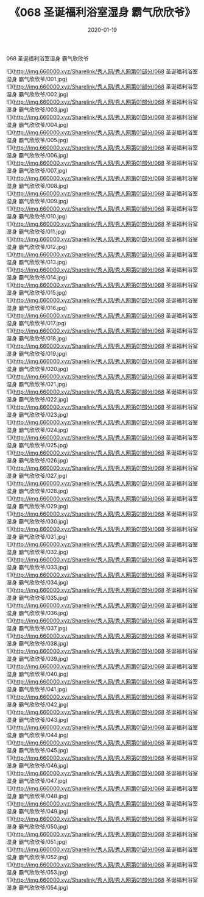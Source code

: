 ﻿---
layout: post
title:  《068 圣诞福利浴室湿身 霸气欣欣爷》
date:   2020-01-19
img: http://img.660000.xyz/Sharelink/秀人网/秀人网第01部分/068 圣诞福利浴室湿身 霸气欣欣爷/000.jpg
categories: [美女, 清纯, 唯美]
---

068 圣诞福利浴室湿身 霸气欣欣爷

  ![](http://img.660000.xyz/Sharelink/秀人网/秀人网第01部分/068 圣诞福利浴室湿身 霸气欣欣爷/001.jpg) <br> ![](http://img.660000.xyz/Sharelink/秀人网/秀人网第01部分/068 圣诞福利浴室湿身 霸气欣欣爷/002.jpg) <br> ![](http://img.660000.xyz/Sharelink/秀人网/秀人网第01部分/068 圣诞福利浴室湿身 霸气欣欣爷/003.jpg) <br> ![](http://img.660000.xyz/Sharelink/秀人网/秀人网第01部分/068 圣诞福利浴室湿身 霸气欣欣爷/004.jpg) <br> ![](http://img.660000.xyz/Sharelink/秀人网/秀人网第01部分/068 圣诞福利浴室湿身 霸气欣欣爷/005.jpg) <br> ![](http://img.660000.xyz/Sharelink/秀人网/秀人网第01部分/068 圣诞福利浴室湿身 霸气欣欣爷/006.jpg) <br> ![](http://img.660000.xyz/Sharelink/秀人网/秀人网第01部分/068 圣诞福利浴室湿身 霸气欣欣爷/007.jpg) <br> ![](http://img.660000.xyz/Sharelink/秀人网/秀人网第01部分/068 圣诞福利浴室湿身 霸气欣欣爷/008.jpg) <br> ![](http://img.660000.xyz/Sharelink/秀人网/秀人网第01部分/068 圣诞福利浴室湿身 霸气欣欣爷/009.jpg) <br> ![](http://img.660000.xyz/Sharelink/秀人网/秀人网第01部分/068 圣诞福利浴室湿身 霸气欣欣爷/010.jpg) <br> ![](http://img.660000.xyz/Sharelink/秀人网/秀人网第01部分/068 圣诞福利浴室湿身 霸气欣欣爷/011.jpg) <br> ![](http://img.660000.xyz/Sharelink/秀人网/秀人网第01部分/068 圣诞福利浴室湿身 霸气欣欣爷/012.jpg) <br> ![](http://img.660000.xyz/Sharelink/秀人网/秀人网第01部分/068 圣诞福利浴室湿身 霸气欣欣爷/013.jpg) <br> ![](http://img.660000.xyz/Sharelink/秀人网/秀人网第01部分/068 圣诞福利浴室湿身 霸气欣欣爷/014.jpg) <br> ![](http://img.660000.xyz/Sharelink/秀人网/秀人网第01部分/068 圣诞福利浴室湿身 霸气欣欣爷/015.jpg) <br> ![](http://img.660000.xyz/Sharelink/秀人网/秀人网第01部分/068 圣诞福利浴室湿身 霸气欣欣爷/016.jpg) <br> ![](http://img.660000.xyz/Sharelink/秀人网/秀人网第01部分/068 圣诞福利浴室湿身 霸气欣欣爷/017.jpg) <br> ![](http://img.660000.xyz/Sharelink/秀人网/秀人网第01部分/068 圣诞福利浴室湿身 霸气欣欣爷/018.jpg) <br> ![](http://img.660000.xyz/Sharelink/秀人网/秀人网第01部分/068 圣诞福利浴室湿身 霸气欣欣爷/019.jpg) <br> ![](http://img.660000.xyz/Sharelink/秀人网/秀人网第01部分/068 圣诞福利浴室湿身 霸气欣欣爷/020.jpg) <br> ![](http://img.660000.xyz/Sharelink/秀人网/秀人网第01部分/068 圣诞福利浴室湿身 霸气欣欣爷/021.jpg) <br> ![](http://img.660000.xyz/Sharelink/秀人网/秀人网第01部分/068 圣诞福利浴室湿身 霸气欣欣爷/022.jpg) <br> ![](http://img.660000.xyz/Sharelink/秀人网/秀人网第01部分/068 圣诞福利浴室湿身 霸气欣欣爷/023.jpg) <br> ![](http://img.660000.xyz/Sharelink/秀人网/秀人网第01部分/068 圣诞福利浴室湿身 霸气欣欣爷/024.jpg) <br> ![](http://img.660000.xyz/Sharelink/秀人网/秀人网第01部分/068 圣诞福利浴室湿身 霸气欣欣爷/025.jpg) <br> ![](http://img.660000.xyz/Sharelink/秀人网/秀人网第01部分/068 圣诞福利浴室湿身 霸气欣欣爷/026.jpg) <br> ![](http://img.660000.xyz/Sharelink/秀人网/秀人网第01部分/068 圣诞福利浴室湿身 霸气欣欣爷/027.jpg) <br> ![](http://img.660000.xyz/Sharelink/秀人网/秀人网第01部分/068 圣诞福利浴室湿身 霸气欣欣爷/028.jpg) <br> ![](http://img.660000.xyz/Sharelink/秀人网/秀人网第01部分/068 圣诞福利浴室湿身 霸气欣欣爷/029.jpg) <br> ![](http://img.660000.xyz/Sharelink/秀人网/秀人网第01部分/068 圣诞福利浴室湿身 霸气欣欣爷/030.jpg) <br> ![](http://img.660000.xyz/Sharelink/秀人网/秀人网第01部分/068 圣诞福利浴室湿身 霸气欣欣爷/031.jpg) <br> ![](http://img.660000.xyz/Sharelink/秀人网/秀人网第01部分/068 圣诞福利浴室湿身 霸气欣欣爷/032.jpg) <br> ![](http://img.660000.xyz/Sharelink/秀人网/秀人网第01部分/068 圣诞福利浴室湿身 霸气欣欣爷/033.jpg) <br> ![](http://img.660000.xyz/Sharelink/秀人网/秀人网第01部分/068 圣诞福利浴室湿身 霸气欣欣爷/034.jpg) <br> ![](http://img.660000.xyz/Sharelink/秀人网/秀人网第01部分/068 圣诞福利浴室湿身 霸气欣欣爷/035.jpg) <br> ![](http://img.660000.xyz/Sharelink/秀人网/秀人网第01部分/068 圣诞福利浴室湿身 霸气欣欣爷/036.jpg) <br> ![](http://img.660000.xyz/Sharelink/秀人网/秀人网第01部分/068 圣诞福利浴室湿身 霸气欣欣爷/037.jpg) <br> ![](http://img.660000.xyz/Sharelink/秀人网/秀人网第01部分/068 圣诞福利浴室湿身 霸气欣欣爷/038.jpg) <br> ![](http://img.660000.xyz/Sharelink/秀人网/秀人网第01部分/068 圣诞福利浴室湿身 霸气欣欣爷/039.jpg) <br> ![](http://img.660000.xyz/Sharelink/秀人网/秀人网第01部分/068 圣诞福利浴室湿身 霸气欣欣爷/040.jpg) <br> ![](http://img.660000.xyz/Sharelink/秀人网/秀人网第01部分/068 圣诞福利浴室湿身 霸气欣欣爷/041.jpg) <br> ![](http://img.660000.xyz/Sharelink/秀人网/秀人网第01部分/068 圣诞福利浴室湿身 霸气欣欣爷/042.jpg) <br> ![](http://img.660000.xyz/Sharelink/秀人网/秀人网第01部分/068 圣诞福利浴室湿身 霸气欣欣爷/043.jpg) <br> ![](http://img.660000.xyz/Sharelink/秀人网/秀人网第01部分/068 圣诞福利浴室湿身 霸气欣欣爷/044.jpg) <br> ![](http://img.660000.xyz/Sharelink/秀人网/秀人网第01部分/068 圣诞福利浴室湿身 霸气欣欣爷/045.jpg) <br> ![](http://img.660000.xyz/Sharelink/秀人网/秀人网第01部分/068 圣诞福利浴室湿身 霸气欣欣爷/046.jpg) <br> ![](http://img.660000.xyz/Sharelink/秀人网/秀人网第01部分/068 圣诞福利浴室湿身 霸气欣欣爷/047.jpg) <br> ![](http://img.660000.xyz/Sharelink/秀人网/秀人网第01部分/068 圣诞福利浴室湿身 霸气欣欣爷/048.jpg) <br> ![](http://img.660000.xyz/Sharelink/秀人网/秀人网第01部分/068 圣诞福利浴室湿身 霸气欣欣爷/049.jpg) <br> ![](http://img.660000.xyz/Sharelink/秀人网/秀人网第01部分/068 圣诞福利浴室湿身 霸气欣欣爷/050.jpg) <br> ![](http://img.660000.xyz/Sharelink/秀人网/秀人网第01部分/068 圣诞福利浴室湿身 霸气欣欣爷/051.jpg) <br> ![](http://img.660000.xyz/Sharelink/秀人网/秀人网第01部分/068 圣诞福利浴室湿身 霸气欣欣爷/052.jpg) <br> ![](http://img.660000.xyz/Sharelink/秀人网/秀人网第01部分/068 圣诞福利浴室湿身 霸气欣欣爷/053.jpg) <br> ![](http://img.660000.xyz/Sharelink/秀人网/秀人网第01部分/068 圣诞福利浴室湿身 霸气欣欣爷/054.jpg) <br>
